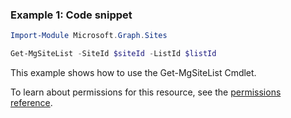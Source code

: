 ### Example 1: Code snippet

```powershellImport-Module Microsoft.Graph.Sites

Get-MgSiteList -SiteId $siteId -ListId $listId
```
This example shows how to use the Get-MgSiteList Cmdlet.
To learn about permissions for this resource, see the [permissions reference](/graph/permissions-reference).

